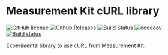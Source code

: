# Measurement Kit cURL library

[![GitHub license](https://img.shields.io/github/license/measurement-kit/libcurlx.svg)](https://raw.githubusercontent.com/measurement-kit/libcurlx/master/LICENSE) [![Github Releases](https://img.shields.io/github/release/measurement-kit/libcurlx.svg)](https://github.com/measurement-kit/libcurlx/releases) [![Build Status](https://img.shields.io/travis/measurement-kit/libcurlx/master.svg?label=travis)](https://travis-ci.org/measurement-kit/libcurlx) [![codecov](https://codecov.io/gh/measurement-kit/libcurlx/branch/master/graph/badge.svg)](https://codecov.io/gh/measurement-kit/libcurlx) [![Build status](https://img.shields.io/appveyor/ci/bassosimone/libcurlx/master.svg?label=appveyor)](https://ci.appveyor.com/project/bassosimone/libcurlx/branch/master)

Experimental library to use cURL from Measurement Kit.
